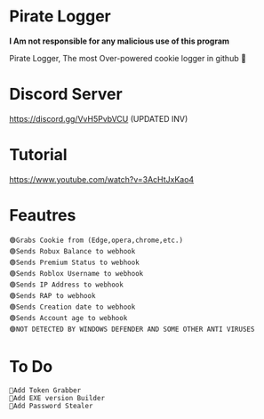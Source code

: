 # Pirate Logger

**I Am not responsible for any malicious use of this program**


Pirate Logger, The most Over-powered cookie logger in github 🤯 
# Discord Server

https://discord.gg/VvH5PvbVCU (UPDATED INV)

# Tutorial
https://www.youtube.com/watch?v=3AcHtJxKao4

# Feautres
	🟢Grabs Cookie from (Edge,opera,chrome,etc.)
	🟢Sends Robux Balance to webhook
	🟢Sends Premium Status to webhook
	🟢Sends Roblox Username to webhook
	🟢Sends IP Address to webhook
	🟢Sends RAP to webhook
	🟢Sends Creation date to webhook
	🟢Sends Account age to webhook
	🟣NOT DETECTED BY WINDOWS DEFENDER AND SOME OTHER ANTI VIRUSES
# To Do
	💎Add Token Grabber
	💎Add EXE version Builder
	💎Add Password Stealer
